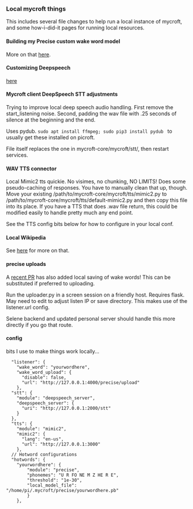 ### Local mycroft things

This includes several file changes to help run a local instance of mycroft, and some how-i-did-it pages for running local resources.

#### Building my Precise custom wake word model

More on that [here](precise/Precise.md).

#### Customizing Deepspeech

[here](DScustommodel.md)

#### Mycroft client DeepSpeech STT adjustments

Trying to improve local deep speech audio handling. First remove the start_listening noise.  Second, padding the wav file with .25 seconds of silence at the beginning and the end.

Uses pydub. ```sudo apt install ffmpeg; sudo pip3 install pydub ``` to usually get these installed on picroft.

File itself replaces the one in mycroft-core/mycroft/stt/, then restart services. 

#### WAV TTS connector

Local Mimic2 tts quickie.  No visimes, no chunking, NO LIMITS!  Does some pseudo-caching of responses.  You have to manually clean that up, though.  Move your existing /path/to/mycroft-core/mycroft/tts/mimic2.py to /path/to/mycroft-core/mycroft/tts/default-mimic2.py and then copy this file into its place.  If you have a TTS that does .wav file return, this could be modified easily to handle pretty much any end point.

See the TTS config bits below for how to configure in your local conf.

#### Local Wikipedia

See [here](Wiki.md) for more on that.

#### precise uploads

A [recent PR](https://github.com/MycroftAI/mycroft-core/pull/2141) has also added local saving of wake words! This can be substituted if preferred to uploading.

Run the uploader.py in a screen session on a friendly host. Requires flask. May need to edit to adjust listen IP or save directory.  This makes use of the listener.url config.

Selene backend and updated personal server should handle this more directly if you go that route.

#### config

bits I use to make things work locally...
```
  "listener": {
    "wake_word": "yourwordhere",
    "wake_word_upload": {
      "disable": false,
      "url": "http://127.0.0.1:4000/precise/upload"
    },
  "stt": {
    "module": "deepspeech_server",
    "deepspeech_server": {
      "uri": "http://127.0.0.1:2000/stt"
    }
  },
  "tts": {
    "module": "mimic2",
    "mimic2": {
      "lang": "en-us",
      "url": "http://127.0.0.1:3000"
    },
  // Hotword configurations
  "hotwords": {
    "yourwordhere": {
        "module": "precise",
        "phonemes": "U R FO NE M Z HE R E",
        "threshold": "1e-30",
        "local_model_file": "/home/pi/.mycroft/precise/yourwordhere.pb"
        }
    },
```
